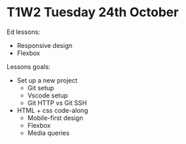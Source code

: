 # T1W2 Tuesday 24th October

Ed lessons: 

- Responsive design 
- Flexbox 

Lessons goals: 

- Set up a new project 
    - Git setup 
    - Vscode setup 
    - Git HTTP vs Git SSH 
- HTML + css code-along 
    - Mobile-first design 
    - Flexbox 
    - Media queries 
    